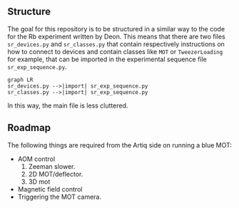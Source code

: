 ## Structure

The goal for this repository is to be structured in a similar way to the code for the Rb experiment written by Deon.
This means that there are two files `sr_devices.py` and `sr_classes.py` that contain respectively instructions on how to connect to devices and contain classes like `MOT` or `TweezerLoading` for example, that can be imported in the experimental sequence file `sr_exp_sequence.py`. 

```mermaid
graph LR
sr_devices.py -->|import| sr_exp_sequence.py
sr_classes.py -->|import| sr_exp_sequence.py
```

In this way, the main file is less cluttered. 

## Roadmap

The following things are required from the Artiq side on running a blue MOT:

* AOM control
    1. Zeeman slower.
    2. 2D MOT/deflector.
    3. 3D mot
* Magnetic field control
* Triggering the MOT camera. 